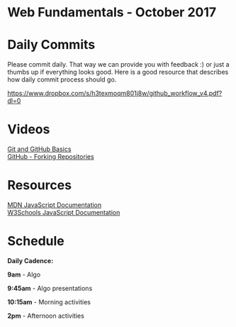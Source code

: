 Web Fundamentals - October 2017
====================

# Daily Commits

Please commit daily. That way we can provide you with feedback :) or just a thumbs up if everything looks good. Here is a good resource that describes how daily commit process should go.

https://www.dropbox.com/s/h3texmoqm801j8w/github_workflow_v4.pdf?dl=0

# Videos
[Git and GitHub Basics](https://youtu.be/rzdqz0Rsyn0 "Git and GitHub Basics") <br>
[GitHub - Forking Repositories](https://youtu.be/uAUUfFYoN90 "GitHub - Forking Repositories") <br>


# Resources
[MDN JavaScript Documentation](https://developer.mozilla.org/en-US/docs/Web/JavaScript "MDN JavaScript Documentation") <br>
[W3Schools JavaScript Documentation](https://www.w3schools.com/js/ "W3Schools - JavaScript") <br>

# Schedule

**Daily Cadence:**

**9am** - Algo

**9:45am** - Algo presentations

**10:15am** - Morning activities

**2pm** - Afternoon activities
